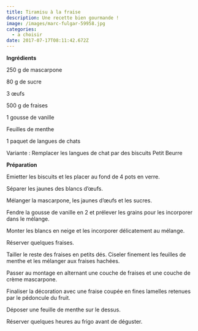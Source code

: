 ```yaml
---
title: Tiramisu à la fraise
description: Une recette bien gourmande !
image: /images/marc-fulgar-59958.jpg
categories:
  - a choisir
date: 2017-07-17T08:11:42.672Z
---
```

**Ingrédients**

250 g de mascarpone

80 g de sucre

3 œufs

500 g de fraises

1 gousse de vanille

Feuilles de menthe

1 paquet de langues de chats

Variante : Remplacer les langues de chat par des biscuits Petit Beurre



**Préparation**

Emietter les biscuits et les placer au fond de 4 pots en verre.

Séparer les jaunes des blancs d’œufs.

Mélanger la mascarpone, les jaunes d’œufs et les sucres.

Fendre la gousse de vanille en 2 et prélever les grains pour les incorporer dans le mélange.

Monter les blancs en neige et les incorporer délicatement au mélange.

Réserver quelques fraises.

Tailler le reste des fraises en petits dés. Ciseler finement les feuilles de menthe et les mélanger aux fraises hachées.

Passer au montage en alternant une couche de fraises et une couche de crème mascarpone.

Finaliser la décoration avec une fraise coupée en fines lamelles retenues par le pédoncule du fruit.

Déposer une feuille de menthe sur le dessus.

Réserver quelques heures au frigo avant de déguster.








